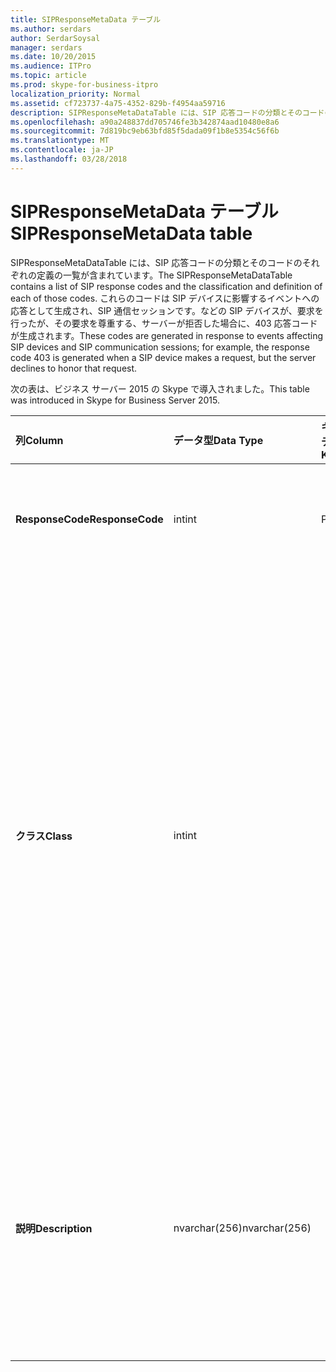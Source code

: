 ```yaml
---
title: SIPResponseMetaData テーブル
ms.author: serdars
author: SerdarSoysal
manager: serdars
ms.date: 10/20/2015
ms.audience: ITPro
ms.topic: article
ms.prod: skype-for-business-itpro
localization_priority: Normal
ms.assetid: cf723737-4a75-4352-829b-f4954aa59716
description: SIPResponseMetaDataTable には、SIP 応答コードの分類とそのコードのそれぞれの定義の一覧が含まれています。 これらのコードは SIP デバイスに影響するイベントへの応答として生成され、SIP 通信セッションです。などの SIP デバイスが、要求を行ったが、その要求を尊重する、サーバーが拒否した場合に、403 応答コードが生成されます。
ms.openlocfilehash: a90a248837dd705746fe3b342874aad10480e8a6
ms.sourcegitcommit: 7d819bc9eb63bfd85f5dada09f1b8e5354c56f6b
ms.translationtype: MT
ms.contentlocale: ja-JP
ms.lasthandoff: 03/28/2018
---
```

# <a name="sipresponsemetadata-table"></a><span data-ttu-id="e13a9-104">SIPResponseMetaData テーブル</span><span class="sxs-lookup"><span data-stu-id="e13a9-104">SIPResponseMetaData table</span></span>
 
<span data-ttu-id="e13a9-105">SIPResponseMetaDataTable には、SIP 応答コードの分類とそのコードのそれぞれの定義の一覧が含まれています。</span><span class="sxs-lookup"><span data-stu-id="e13a9-105">The SIPResponseMetaDataTable contains a list of SIP response codes and the classification and definition of each of those codes.</span></span> <span data-ttu-id="e13a9-106">これらのコードは SIP デバイスに影響するイベントへの応答として生成され、SIP 通信セッションです。などの SIP デバイスが、要求を行ったが、その要求を尊重する、サーバーが拒否した場合に、403 応答コードが生成されます。</span><span class="sxs-lookup"><span data-stu-id="e13a9-106">These codes are generated in response to events affecting SIP devices and SIP communication sessions; for example, the response code 403 is generated when a SIP device makes a request, but the server declines to honor that request.</span></span>
  
<span data-ttu-id="e13a9-107">次の表は、ビジネス サーバー 2015 の Skype で導入されました。</span><span class="sxs-lookup"><span data-stu-id="e13a9-107">This table was introduced in Skype for Business Server 2015.</span></span>
  
|<span data-ttu-id="e13a9-108">**列**</span><span class="sxs-lookup"><span data-stu-id="e13a9-108">**Column**</span></span>|<span data-ttu-id="e13a9-109">**データ型**</span><span class="sxs-lookup"><span data-stu-id="e13a9-109">**Data Type**</span></span>|<span data-ttu-id="e13a9-110">**キーまたはインデックス**</span><span class="sxs-lookup"><span data-stu-id="e13a9-110">**Key/Index**</span></span>|<span data-ttu-id="e13a9-111">**詳細**</span><span class="sxs-lookup"><span data-stu-id="e13a9-111">**Details**</span></span>|
|:-----|:-----|:-----|:-----|
|<span data-ttu-id="e13a9-112">**ResponseCode**</span><span class="sxs-lookup"><span data-stu-id="e13a9-112">**ResponseCode**</span></span> <br/> |<span data-ttu-id="e13a9-113">int</span><span class="sxs-lookup"><span data-stu-id="e13a9-113">int</span></span>  <br/> |<span data-ttu-id="e13a9-114">Primary</span><span class="sxs-lookup"><span data-stu-id="e13a9-114">Primary</span></span>  <br/> |<span data-ttu-id="e13a9-115">SIP 応答コードを表す数値を指定します。</span><span class="sxs-lookup"><span data-stu-id="e13a9-115">Numeric value that represents the SIP response code.</span></span>  <br/> |
|<span data-ttu-id="e13a9-116">**クラス**</span><span class="sxs-lookup"><span data-stu-id="e13a9-116">**Class**</span></span> <br/> |<span data-ttu-id="e13a9-117">int</span><span class="sxs-lookup"><span data-stu-id="e13a9-117">int</span></span>  <br/> || <span data-ttu-id="e13a9-118">応答コードの一般的な分類です。</span><span class="sxs-lookup"><span data-stu-id="e13a9-118">General classification for the response code.</span></span> <span data-ttu-id="e13a9-119">分類は次のとおりです。</span><span class="sxs-lookup"><span data-stu-id="e13a9-119">Classifications include:</span></span> <br/>  <span data-ttu-id="e13a9-120">1-情報の応答</span><span class="sxs-lookup"><span data-stu-id="e13a9-120">1 - Informational Responses</span></span> <br/>  <span data-ttu-id="e13a9-121">2-正常に応答</span><span class="sxs-lookup"><span data-stu-id="e13a9-121">2 - Successful Responses</span></span> <br/>  <span data-ttu-id="e13a9-122">3-リダイレクト応答</span><span class="sxs-lookup"><span data-stu-id="e13a9-122">3 - Redirection Responses</span></span> <br/>  <span data-ttu-id="e13a9-123">4-クライアントのエラーへの応答</span><span class="sxs-lookup"><span data-stu-id="e13a9-123">4 - Client Failure Responses</span></span> <br/>  <span data-ttu-id="e13a9-124">5 - サーバー エラー応答</span><span class="sxs-lookup"><span data-stu-id="e13a9-124">5 -- Server Failure Responses</span></span> <br/>  <span data-ttu-id="e13a9-125">6-グローバル エラーの応答</span><span class="sxs-lookup"><span data-stu-id="e13a9-125">6 - Global Failure Response</span></span> <br/> |
|<span data-ttu-id="e13a9-126">**説明**</span><span class="sxs-lookup"><span data-stu-id="e13a9-126">**Description**</span></span> <br/> |<span data-ttu-id="e13a9-127">nvarchar(256)</span><span class="sxs-lookup"><span data-stu-id="e13a9-127">nvarchar(256)</span></span>  <br/> ||<span data-ttu-id="e13a9-128">SIP 応答コードの説明です。</span><span class="sxs-lookup"><span data-stu-id="e13a9-128">Description of the SIP response code.</span></span> <span data-ttu-id="e13a9-129">たとえば、181 の応答コードには、次の説明があります。</span><span class="sxs-lookup"><span data-stu-id="e13a9-129">For example, response code 181 has the following description:</span></span>  <br/> <span data-ttu-id="e13a9-130">呼び出しが転送されます。</span><span class="sxs-lookup"><span data-stu-id="e13a9-130">Call Is Being Forwarded</span></span>  <br/> |
   

